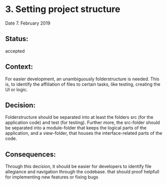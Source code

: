 # 3. Setting project structure

Date 7. February 2019

## Status:

accepted

## Context:

For easier development, an unambiguously folderstructure is needed. This is, to identify the affiliation of files to certain tasks, like testing, creating the UI or logic.

## Decision:

Folderstructure should be separated into at least the folders src (for the application code) and test (for testing). Further more, the src-folder should be separated into a module-folder that keeps the logical parts of the application, and a view-folder, that houses the interface-related parts of the code.

## Consequences:

Through this decision, it should be easier for developers to identify file allegiance and navigation through the codebase. that should proof helpfull for implementing new features or fixing bugs
